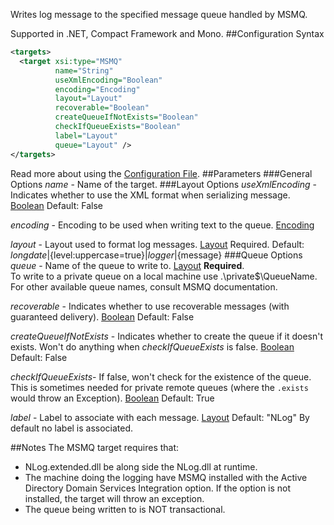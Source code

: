 Writes log message to the specified message queue handled by MSMQ. 

Supported in .NET, Compact Framework and Mono.
##Configuration Syntax
```xml
<targets>
  <target xsi:type="MSMQ"
          name="String"
          useXmlEncoding="Boolean"
          encoding="Encoding"
          layout="Layout"
          recoverable="Boolean"
          createQueueIfNotExists="Boolean"
          checkIfQueueExists="Boolean"
          label="Layout"
          queue="Layout" />
</targets>
```
Read more about using the [Configuration File](Configuration-file).
##Parameters
###General Options
_name_ - Name of the target.
###Layout Options
_useXmlEncoding_ - Indicates whether to use the XML format when serializing message. [Boolean](Data-types) Default: False

_encoding_ - Encoding to be used when writing text to the queue. [Encoding](Data-types)

_layout_ - Layout used to format log messages. [Layout](Data-types) Required. Default: ${longdate}|${level:uppercase=true}|${logger}|${message}
###Queue Options
_queue_ - Name of the queue to write to. [Layout](Data-types) **Required**.  
To write to a private queue on a local machine use .\private$\QueueName. For other available queue names, consult MSMQ documentation.

_recoverable_ - Indicates whether to use recoverable messages (with guaranteed delivery). [Boolean](Data-types) Default: False

_createQueueIfNotExists_ - Indicates whether to create the queue if it doesn't exists. Won't do anything when _checkIfQueueExists_ is false.  [Boolean](Data-types) Default: False

_checkIfQueueExists_- If false, won't check for the existence of the queue. This is sometimes needed for private remote queues (where the `.exists` would throw an Exception). [Boolean](Data-types) Default: True

_label_ - Label to associate with each message. [Layout](Data-types) Default: "NLog"
By default no label is associated.



##Notes
The MSMQ target requires that:
* NLog.extended.dll be along side the NLog.dll at runtime.
* The machine doing the logging have MSMQ installed with the Active Directory Domain Services Integration option. If the option is not installed, the target will throw an exception.
* The queue being written to is NOT transactional.